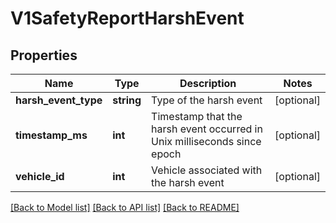 # V1SafetyReportHarshEvent

## Properties
Name | Type | Description | Notes
------------ | ------------- | ------------- | -------------
**harsh_event_type** | **string** | Type of the harsh event | [optional] 
**timestamp_ms** | **int** | Timestamp that the harsh event occurred in Unix milliseconds since epoch | [optional] 
**vehicle_id** | **int** | Vehicle associated with the harsh event | [optional] 

[[Back to Model list]](../../README.md#documentation-for-models) [[Back to API list]](../../README.md#documentation-for-api-endpoints) [[Back to README]](../../README.md)

